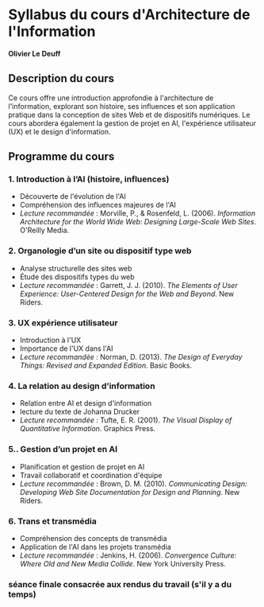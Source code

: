 # Syllabus du cours d'Architecture de l'Information
**Olivier Le Deuff**
## Description du cours

Ce cours offre une introduction approfondie à l'architecture de l'information, explorant son histoire, ses influences et son application pratique dans la conception de sites Web et de dispositifs numériques. Le cours abordera également la gestion de projet en AI, l'expérience utilisateur (UX) et le design d'information.

## Programme du cours

### 1. Introduction à l’AI (histoire, influences)
   - Découverte de l'évolution de l'AI
   - Compréhension des influences majeures de l'AI
   - *Lecture recommandée* : Morville, P., & Rosenfeld, L. (2006). *Information Architecture for the World Wide Web: Designing Large-Scale Web Sites*. O'Reilly Media.

### 2. Organologie d’un site ou dispositif type web
   - Analyse structurelle des sites web
   - Étude des dispositifs types du web
   - *Lecture recommandée* : Garrett, J. J. (2010). *The Elements of User Experience: User-Centered Design for the Web and Beyond*. New Riders.

### 3. UX expérience utilisateur
   - Introduction à l'UX
   - Importance de l'UX dans l'AI
   - *Lecture recommandée* : Norman, D. (2013). *The Design of Everyday Things: Revised and Expanded Edition*. Basic Books.

### 4. La relation au design d’information
   - Relation entre AI et design d'information
   - lecture du texte de Johanna Drucker
   - *Lecture recommandée* : Tufte, E. R. (2001). *The Visual Display of Quantitative Information*. Graphics Press.

### 5.. Gestion d’un projet en AI
   - Planification et gestion de projet en AI
   - Travail collaboratif et coordination d'équipe
   - *Lecture recommandée* : Brown, D. M. (2010). *Communicating Design: Developing Web Site Documentation for Design and Planning*. New Riders.

### 6. Trans et transmédia
   - Compréhension des concepts de transmédia
   - Application de l'AI dans les projets transmédia
   - *Lecture recommandée* : Jenkins, H. (2006). *Convergence Culture: Where Old and New Media Collide*. New York University Press.

### séance finale consacrée aux rendus du travail (s'il y a du temps)